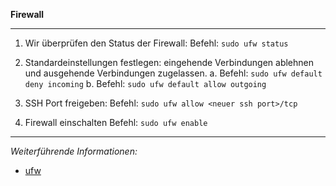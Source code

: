 **Firewall**

---

1. Wir überprüfen den Status der Firewall:
Befehl: ```sudo ufw status```

2. Standardeinstellungen festlegen: eingehende Verbindungen ablehnen und ausgehende Verbindungen zugelassen.
   a. Befehl: ```sudo ufw default deny incoming```
   b. Befehl: ```sudo ufw default allow outgoing```

3. SSH Port freigeben:
Befehl: ```sudo ufw allow <neuer ssh port>/tcp```

4. Firewall einschalten
Befehl: ```sudo ufw enable```

---

_Weiterführende Informationen:_
* [ufw](https://wiki.ubuntuusers.de/ufw/)
